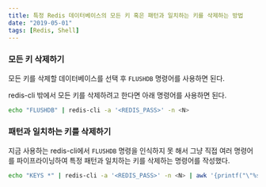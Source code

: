 ```yaml
---
title: 특정 Redis 데이터베이스의 모든 키 혹은 패턴과 일치하는 키를 삭제하는 방법 
date: "2019-05-01"
tags: [Redis, Shell]
---
```


### 모든 키 삭제하기

모든 키를 삭제할 데이터베이스를 선택 후 `FLUSHDB` 명령어를 사용하면 된다.

redis-cli 밖에서 모든 키를 삭제하려고 한다면 아래 명령어를 사용하면 된다.

```sh
echo "FLUSHDB" | redis-cli -a '<REDIS_PASS>' -n <N>
```

### 패턴과 일치하는 키를 삭제하기

지금 사용하는 redis-cli에서 `FLUSHDB` 명령을 인식하지 못 해서 그냥 직접 여러 명령어를 파이프라이닝하여 특정 패턴과 일치하는 키를 삭제하는 명령어를 작성했다.

```sh
echo "KEYS *" | redis-cli -a '<REDIS_PASS>' -n <N> | awk '{printf("\"%s\" ",$1)}' | xargs -0 echo "DEL" | redis-cli -a '<REDIS_PASS>' -n <N>
```